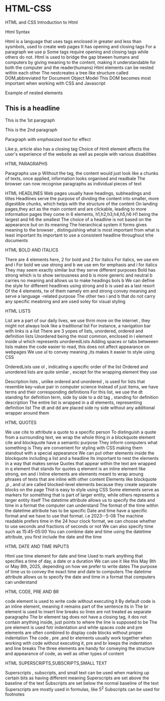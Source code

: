 # HTML-CSS
HTML and CSS
Introduction to Html 


Html Syntax

Html is a language that uses tags enclosed in greater and less than sysmbols, used to create web pages
It has opening and closing tags
For a paragraph we use p
Some tags require opening and closing tags while others do not.
Html is used to bridge the gap btween humans and computers by giving meaning to the content, making it understandable for both the computer and the reader(humans)
Html elements can be nested within each other 
The nestcreates a tree like structure called DOM,abbreviated for Document Object Model
This DOM becomes most important when working with CSS and Javascript

Example of nested elements
<article>
    <h1> This is a headline</h1>
    <p>This is the 1st paragraph</p>
    <p>This is the 2nd paragraph</p>
    <p>Paragraph with <em>emphasized text</em> for effect</p>
</article>    

Like p, article also has a closing tag
Choice of Hmlt element affects the user's experience of the website as well as people with various disabilities

HTML PARAGRAPHS

Paragraphs use p
Without the tag, the content would just look like a chunks of texts, once applied, information looks organised and readbale 
The browser can now recognise paragraphs as individual pieces of text


HTML HEADLINES
Web pages usually have headings, subheadings and titles
Headlines serve the purpose of dividing the content into smaller, more digestible  chunks, which helps with the structure of the content
On landing pages,they act as the main content and are clickable, leading to more information pages 
they come in 6 elements, h1,h2,h3,h4,h5,h6
H1 being the largest and h6 the smallest
The choice of a headline is not based on the appearance but on its meaning 
The hierarchical  system it forms gives meaning to the browser , distinguishing what is most important from what is least important
Its important to use a consistent headline throughout trhe documents

HTML BOLD AND ITALICS

There are 4 elements here, 2 for bold and 2 for italics
For italics, we use em and i
For bold we use strong and b
we use em for emphasis and i for italics
They may seem exactly similar but they serve different purposes
Bold has strong which is to show seriousness and b is more generic and neutral
b carries no meaning and allows us to make headings bols b
We can define the style for different headlines using strong and b is used as a last resort
Of the 4 elements, tw of them namely em and strong convey meaning and serve a language -related purpose
The other two i and  b that do not carry any specific meabning and are used soley for visual styling 

HTML LISTS

List are a part of our daily lives, we use thrm more on the internet , they might not always look like a traditional list
For instance, a navigation bar with links is a list 
There are 3 yopes of lists, unordered, ordered and definition lists
Unordered being the most common, enclosed in i element inside ul  which represents unorderedLists
Adding  spaces or tabs betweeen lists makes the code easier to read, this does not affect appearance on webpages 
We use ul to convey meaning ,its makes it easier to style using CSS

OrderedLists use ol , indicating a specific order of the list
Ordered and unordered lists are quite similar , except for the wrapping element they use  

Description lists , unlike ordered and unordered , is used for lists that resemble key-value pair in computer science 
Instead of just items, we have terms and their corresponding definitions
For this list, we use the dt standing for definition term, side by side to a dd tag , standing for definition description
The entire list is wrapped in a dl elements, representing definition list
The dt and dd are placed side ny side without any additional wrapper around them

HTML QUOTES

We use cite to attribute a quote to a specific person
To distinguish a quote from a surrounding text, we wrap the whole thing in a blockquote element
cite and blockquote have a semantic purpose
They inform computers what something is
They are convenient for styling with CSS making them standout with a special appearance 
We can put other elements inside the blockquote including a list and a headline
Its important to nest the elements in a way that makes sense
Quotes that appear within the text are wrapped in q element that stands for quotes
q element is an inline element like strong, em and i 
Inline elements are elements meant to wrap aroung phrases of texts that are inline with other content 
Elements like blockquote ,p , and ul are called blocked-level elements because they create separate blocks on the page
Thid is easy to style using CSS
Some elements serve as markers for something that is part of larger entity, while others represents a larger entity itself
The datetime attribute allows us to specify  the date  and time in a format the computer can understand
The format of the time within the datetime attribute has to be specific
Date and time have a specific format and we have to use that format. i.e 2023--5-08
The machine readable prefers time in the 24 hour clock format, we can choose whether to use seconds  and fractions of seconds  or not
We can also specify time such as 15:45-05:00
You can combine date and time using the datetime attribute, you first include  the date and the time

HTML DATE AND TIME INPUTS  

Html use time element for date and time
Used to mark anything that specifies a time of day, a date or a duration
We can use it like this <time>May 8th<time> or <time>May 8th, 2025<time>, depending on how  we prefer to write dates
The purpose of time us to convey the exact time and date to computers
The datetime attribute allows us to specify the date and time in a format that computers can understand

HTML CODE, PRE AND BR

code element is used to write code without executing it
By default code is an inline element, meaning it remains part of the sentence its in
The br element is used to insert line breaks so lines are not treated as separate paragraphs
The br element tag does not have a closing tag, it dos not contain anything inside, just points to where the line is supposed to be 
The pre element is used fotr indentation and white spaces
code and pre elements are often combined to display code blocks without proper indentation
The code , pre ,and br elements usually work together when working with code without executing it, pre and br keeps the indentation and line breaks 
The three elements are handy for conveying the structure and appearance of code, as well as other types of content

HTML SUPERSCRIPTS,SUBSCRIPTS,SMALL TEXT

Superscripts , subscripts, and small text can be used when marking up certain bits as having different meaning
Superscripts are set above the baseline of the text
Subscripts are set below the normal baseline of the text
Superscripts are mostly used in formulas, like 5<sup>2</sup>
Subscripts can be used for footnotes


 

